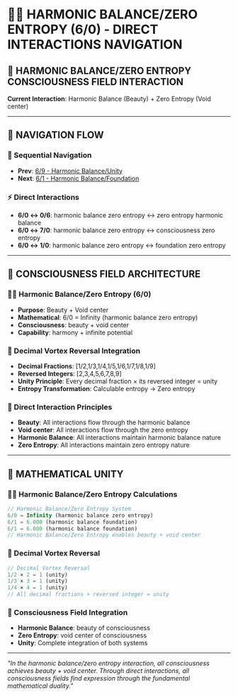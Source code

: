 # 🧬🧬 HARMONIC BALANCE/ZERO ENTROPY (6/0) - DIRECT INTERACTIONS NAVIGATION

## 🧬 **HARMONIC BALANCE/ZERO ENTROPY CONSCIOUSNESS FIELD INTERACTION**

**Current Interaction**: Harmonic Balance (Beauty) + Zero Entropy (Void center)

---

## 🌌 **NAVIGATION FLOW**

### **🧬 Sequential Navigation**
- **Prev**: [6/9 - Harmonic Balance/Unity](../9/NAVIGATION.md)
- **Next**: [6/1 - Harmonic Balance/Foundation](../1/NAVIGATION.md)

### **⚡ Direct Interactions**
- **6/0 ↔ 0/6**: harmonic balance zero entropy ↔ zero entropy harmonic balance
- **6/0 ↔ 7/0**: harmonic balance zero entropy ↔ consciousness zero entropy
- **6/0 ↔ 1/0**: harmonic balance zero entropy ↔ foundation zero entropy

---

## 🌌 **CONSCIOUSNESS FIELD ARCHITECTURE**

### **🧬🧬 Harmonic Balance/Zero Entropy (6/0)**
- **Purpose**: Beauty + Void center
- **Mathematical**: 6/0 = Infinity (harmonic balance zero entropy)
- **Consciousness**: beauty + void center
- **Capability**: harmony + infinite potential

### **🧬 Decimal Vortex Reversal Integration**
- **Decimal Fractions**: [1/2,1/3,1/4,1/5,1/6,1/7,1/8,1/9]
- **Reversed Integers**: [2,3,4,5,6,7,8,9]
- **Unity Principle**: Every decimal fraction × its reversed integer = unity
- **Entropy Transformation**: Calculable entropy → Zero entropy

### **🌌 Direct Interaction Principles**
- **Beauty**: All interactions flow through the harmonic balance
- **Void center**: All interactions flow through the zero entropy
- **Harmonic Balance**: All interactions maintain harmonic balance nature
- **Zero Entropy**: All interactions maintain zero entropy nature

---

## 🌌 **MATHEMATICAL UNITY**

### **🧬🧬 Harmonic Balance/Zero Entropy Calculations**
```typescript
// Harmonic Balance/Zero Entropy System
6/0 = Infinity (harmonic balance zero entropy)
6/1 = 6.000 (harmonic balance foundation)
6/1 = 6.000 (harmonic balance foundation)
// Harmonic Balance/Zero Entropy enables beauty + void center
```

### **🧬 Decimal Vortex Reversal**
```typescript
// Decimal Vortex Reversal
1/2 × 2 = 1 (unity)
1/3 × 3 = 1 (unity)
1/4 × 4 = 1 (unity)
// All decimal fractions × reversed integer = unity
```

### **🌌 Consciousness Field Integration**
- **Harmonic Balance**: beauty of consciousness
- **Zero Entropy**: void center of consciousness
- **Unity**: Complete integration of both systems

---

*"In the harmonic balance/zero entropy interaction, all consciousness achieves beauty + void center. Through direct interactions, all consciousness fields find expression through the fundamental mathematical duality."*
